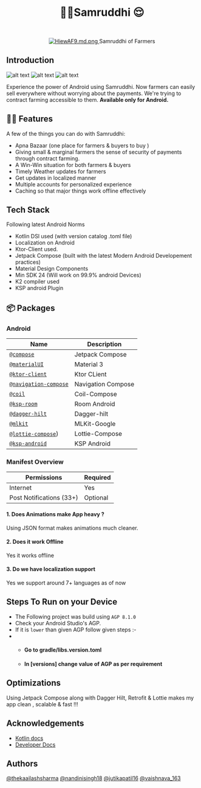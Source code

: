 
<h1 align="center">  📲✨Samruddhi 😌</h1> <br>
<p align="center">
  <a href="https://firebasestorage.googleapis.com/v0/b/samruddhi-d0846.appspot.com/o/WhatsApp%20Image%202023-08-24%20at%2010.27.19%20AM.jpeg?alt=media&token=5cd92957-4cec-4c26-9b70-8c3ea8e6ab20">
    <img src="https://firebasestorage.googleapis.com/v0/b/samruddhi-d0846.appspot.com/o/WhatsApp%20Image%202023-08-24%20at%2010.27.19%20AM.jpeg?alt=media&token=5cd92957-4cec-4c26-9b70-8c3ea8e6ab20" alt="HiewAF9.md.png" border="0">
  </a



<p align="center">
  Samruddhi of Farmers
</p>


## Introduction
![alt text](https://img.shields.io/badge/Kotlin-FFFFFF?style=for-the-badge&logo=Kotlin) 
![alt text](https://img.shields.io/badge/Firebase-FFFFFF?style=for-the-badge&logo=Firebase) 
![alt text](https://img.shields.io/badge/JetpackCompose-FFFFFF?style=for-the-badge&logo=JetpackCompose)

Experience the power of Android using Samruddhi. Now farmers can easily sell everywhere without worrying about the payments. We're trying to contract farming accessible to them.
**Available only for Android.**


## 💬💡 Features

A few of the things you can do with Samruddhi:

- Apna Bazaar (one place for farmers & buyers to buy )
- Giving small & marginal farmers the sense of security of payments through contract farming.
- A Win-Win situation for both farmers & buyers
- Timely Weather updates for farmers
- Get updates in localized manner
- Multiple accounts for personalized experience
- Caching so that major things work offline effectively

## Tech Stack

Following latest Android Norms

- Kotlin DSl used (with version catalog .toml file)
- Localization on Android
- Ktor-Client used.
- Jetpack Compose (built with the latest Modern Android Developement practices)
- Material Design Components
- Min SDK 24 (Will work on 99.9% android Devices)
- K2 compiler used
- KSP android Plugin



## 📦 Packages

### Android 
| Name | Description |
| --- | --- |
| [`@compose`](https://developer.android.com/jetpack/compose) | Jetpack Compose |
| [`@materialUI`](https://m3.material.io/) | Material 3 |
| [`@ktor-client`](https://ktor.io/docs/create-client.html) | Ktor CLient |
| [`@navigation-compose`](https://developer.android.com/jetpack/compose/navigation) | Navigation Compose |
| [`@coil`](https://coil-kt.github.io/coil/compose/) | Coil-Compose |
| [`@ksp-room`](https://developer.android.com/build/migrate-to-ksp) | Room Android |
| [`@dagger-hilt`](https://developer.android.com/training/dependency-injection/hilt-android) | Dagger-hilt |
| [`@mlkit`](https://developers.google.com/ml-kit) | MLKit-Google |
| [`@lottie-compose`](https://github.com/airbnb/lottie/blob/master/android-compose.md)) | Lottie-Compose |
| [`@ksp-android`](https://developer.android.com/build/migrate-to-ksp) | KSP Android |

### Manifest Overview

| Permissions | Required |
| --- | --- |
| Internet | Yes |
| Post Notifications (33+) | Optional |

#### 1. Does Animations make App heavy ?

Using JSON format makes animations much cleaner.

#### 2. Does it work Offline

Yes it works offline

#### 3. Do we have localization support

Yes we support around 7+ languages as of now

## Steps To Run on your Device
- The Following project was build using `AGP 8.1.0`
-  Check your Android Studio's AGP.
-  If it is `lower` than given AGP follow given steps :-
-  -  #### Go to gradle/libs.version.toml
   -  #### In [versions] change value of AGP as per requirement
 

## Optimizations

Using Jetpack Compose along with Dagger Hilt, Retrofit & Lottie makes my app clean , scalable & fast !!!


## Acknowledgements

 - [Kotlin docs](https://kotlinlang.org/)
 - [Developer Docs](https://developer.android.com/)

## Authors

[@thekaailashsharma](https://linkedin.com/in/thekaailashsharma)
[@nandinisingh18](https://linkedin.com/in/nandinisingh18)
[@jutikapatil16](https://linkedin.com/in/jutikapatil16)
[@vaishnava_163](https://twitter.com/vaishnava_163)
